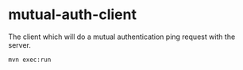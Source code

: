 # mutual-auth-client
The client which will do a mutual authentication ping request with the server.

```
mvn exec:run
```

